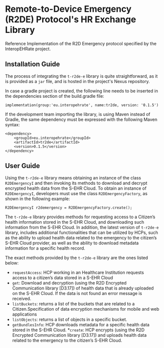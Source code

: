 # Remote-to-Device Emergency (R2DE) Protocol's HR Exchange Library
Reference Implementation of the R2D Emergency protocol specified by the InteropEHRate project.

## Installation Guide
The process of integrating the `t-r2de-e` library is quite straightforward, as it is provided as a `jar` file, and is hosted in the project's Nexus repository. 

In case a gradle project is created, the following line needs to be inserted in the dependencies section of the build.gradle file:
```
implementation(group:'eu.interopehrate', name:tr2de, version: '0.1.5')
```

If the development team importing the library, is using Maven instead of Gradle, the same dependency must be expressed with the following Maven syntax:
```
<dependency>
	<groupId>eu.interopehrate</groupId>
	<artifactId>tr2de</artifactId>
	<version>0.1.5</version>
</dependency>
```

## User Guide
Using the `t-r2de-e` library means obtaining an instance of the class `R2DEmergencyI` and then invoking its methods to download and decrypt encrypted health data from the S-EHR Cloud. To obtain an instance of `R2DEmergencyI`, developers must use the class `R2DEmergencyFactory`, as shown in the following example:

``` 
R2DEmergencyI r2demergency = R2DEmergencyFactory.create();
```

The `t-r2de-e` library provides methods for requesting access to a Citizen’s health information stored in the S-EHR Cloud, and downloading such information from the S-EHR Cloud. In addition, the latest version of `t-r2de-e` library, includes additional functionalities that can be utilized by HCPs, such as the ability to upload health data related to the emergency to the citizen’s S-EHR Cloud provider, as well as the ability to download metadata information for a specific health record.

The exact methods provided by the `t-r2de-e` library are the ones listed below: 
* `requestAccess`: HCP working in an Healthcare Institution requests access to a citizen’s data stored in a S-EHR Cloud 
* `get`: Download and decryption (using the R2D Encrypted Communication library [D3.17]) of health data that is already uploaded on the S-EHR Cloud. If the data is not found an error message is received.
* `listBuckets`: returns a list of the buckets that are related to a Citizen.Specification of data encryption mechanisms for mobile and web applications
* `listObjects`: returns a list of objects in a specific bucket.
* `getBundlesInfo`: HCP downloads metadata for a specific health data stored in the S-EHR Cloud.
*`create`: HCP encrypts (using the R2D Encrypted Communication library [D3.17]) and uploads health data related to the emergency to the citizen’s S-EHR Cloud.
